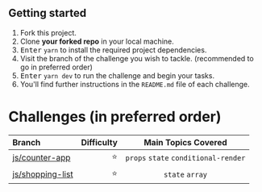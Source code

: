 ## Getting started

1. Fork this project.
2. Clone **your forked repo** in your local machine.
3. <kbd>Enter</kbd> `yarn` to install the required project dependencies.
4. Visit the branch of the challenge you wish to tackle. (recommended to go in preferred order)
5. <kbd>Enter</kbd> `yarn dev` to run the challenge and begin your tasks.
6. You'll find further instructions in the `README.md` file of each challenge.

# Challenges (in preferred order)

| Branch               |                  Difficulty |                      Main Topics Covered                      |
| :------------------- | --------------------------: | :-----------------------------------------------------------: |
| [js/counter-app](https://github.com/OttrTechnology/react-assessment/tree/js/counter-app)       |                      :star: |             `props` `state` `conditional-render`              |
| [js/shopping-list](https://github.com/OttrTechnology/react-assessment/tree/js/shopping-list)       |                      :star: |             `state` `array`              |
